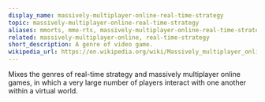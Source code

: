 ```yaml
---
display_name: massively-multiplayer-online-real-time-strategy
topic: massively-multiplayer-online-real-time-strategy
aliases: mmorts, mmo-rts, massively-multiplayer-online-real-time-strategy-game
related: massively-multiplayer-online, real-time-strategy
short_description: A genre of video game.
wikipedia_url: https://en.wikipedia.org/wiki/Massively_multiplayer_online_real-time_strategy_game
---
```

Mixes the genres of real-time strategy and massively multiplayer online games, in which a very large number of players interact with one another within a virtual world.